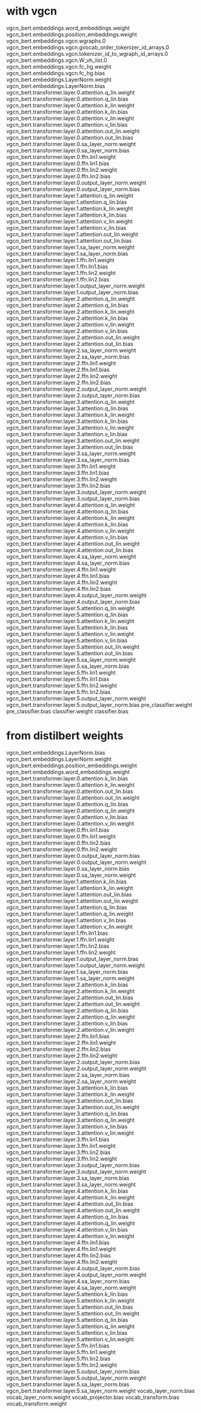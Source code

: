 # with vgcn
vgcn_bert.embeddings.word_embeddings.weight
vgcn_bert.embeddings.position_embeddings.weight
vgcn_bert.embeddings.vgcn.wgraphs.0
vgcn_bert.embeddings.vgcn.gvocab_order_tokenizer_id_arrays.0
vgcn_bert.embeddings.vgcn.tokenizer_id_to_wgraph_id_arrays.0
vgcn_bert.embeddings.vgcn.W_vh_list.0
vgcn_bert.embeddings.vgcn.fc_hg.weight
vgcn_bert.embeddings.vgcn.fc_hg.bias
vgcn_bert.embeddings.LayerNorm.weight
vgcn_bert.embeddings.LayerNorm.bias
vgcn_bert.transformer.layer.0.attention.q_lin.weight
vgcn_bert.transformer.layer.0.attention.q_lin.bias
vgcn_bert.transformer.layer.0.attention.k_lin.weight
vgcn_bert.transformer.layer.0.attention.k_lin.bias
vgcn_bert.transformer.layer.0.attention.v_lin.weight
vgcn_bert.transformer.layer.0.attention.v_lin.bias
vgcn_bert.transformer.layer.0.attention.out_lin.weight
vgcn_bert.transformer.layer.0.attention.out_lin.bias
vgcn_bert.transformer.layer.0.sa_layer_norm.weight
vgcn_bert.transformer.layer.0.sa_layer_norm.bias
vgcn_bert.transformer.layer.0.ffn.lin1.weight
vgcn_bert.transformer.layer.0.ffn.lin1.bias
vgcn_bert.transformer.layer.0.ffn.lin2.weight
vgcn_bert.transformer.layer.0.ffn.lin2.bias
vgcn_bert.transformer.layer.0.output_layer_norm.weight
vgcn_bert.transformer.layer.0.output_layer_norm.bias
vgcn_bert.transformer.layer.1.attention.q_lin.weight
vgcn_bert.transformer.layer.1.attention.q_lin.bias
vgcn_bert.transformer.layer.1.attention.k_lin.weight
vgcn_bert.transformer.layer.1.attention.k_lin.bias
vgcn_bert.transformer.layer.1.attention.v_lin.weight
vgcn_bert.transformer.layer.1.attention.v_lin.bias
vgcn_bert.transformer.layer.1.attention.out_lin.weight
vgcn_bert.transformer.layer.1.attention.out_lin.bias
vgcn_bert.transformer.layer.1.sa_layer_norm.weight
vgcn_bert.transformer.layer.1.sa_layer_norm.bias
vgcn_bert.transformer.layer.1.ffn.lin1.weight
vgcn_bert.transformer.layer.1.ffn.lin1.bias
vgcn_bert.transformer.layer.1.ffn.lin2.weight
vgcn_bert.transformer.layer.1.ffn.lin2.bias
vgcn_bert.transformer.layer.1.output_layer_norm.weight
vgcn_bert.transformer.layer.1.output_layer_norm.bias
vgcn_bert.transformer.layer.2.attention.q_lin.weight
vgcn_bert.transformer.layer.2.attention.q_lin.bias
vgcn_bert.transformer.layer.2.attention.k_lin.weight
vgcn_bert.transformer.layer.2.attention.k_lin.bias
vgcn_bert.transformer.layer.2.attention.v_lin.weight
vgcn_bert.transformer.layer.2.attention.v_lin.bias
vgcn_bert.transformer.layer.2.attention.out_lin.weight
vgcn_bert.transformer.layer.2.attention.out_lin.bias
vgcn_bert.transformer.layer.2.sa_layer_norm.weight
vgcn_bert.transformer.layer.2.sa_layer_norm.bias
vgcn_bert.transformer.layer.2.ffn.lin1.weight
vgcn_bert.transformer.layer.2.ffn.lin1.bias
vgcn_bert.transformer.layer.2.ffn.lin2.weight
vgcn_bert.transformer.layer.2.ffn.lin2.bias
vgcn_bert.transformer.layer.2.output_layer_norm.weight
vgcn_bert.transformer.layer.2.output_layer_norm.bias
vgcn_bert.transformer.layer.3.attention.q_lin.weight
vgcn_bert.transformer.layer.3.attention.q_lin.bias
vgcn_bert.transformer.layer.3.attention.k_lin.weight
vgcn_bert.transformer.layer.3.attention.k_lin.bias
vgcn_bert.transformer.layer.3.attention.v_lin.weight
vgcn_bert.transformer.layer.3.attention.v_lin.bias
vgcn_bert.transformer.layer.3.attention.out_lin.weight
vgcn_bert.transformer.layer.3.attention.out_lin.bias
vgcn_bert.transformer.layer.3.sa_layer_norm.weight
vgcn_bert.transformer.layer.3.sa_layer_norm.bias
vgcn_bert.transformer.layer.3.ffn.lin1.weight
vgcn_bert.transformer.layer.3.ffn.lin1.bias
vgcn_bert.transformer.layer.3.ffn.lin2.weight
vgcn_bert.transformer.layer.3.ffn.lin2.bias
vgcn_bert.transformer.layer.3.output_layer_norm.weight
vgcn_bert.transformer.layer.3.output_layer_norm.bias
vgcn_bert.transformer.layer.4.attention.q_lin.weight
vgcn_bert.transformer.layer.4.attention.q_lin.bias
vgcn_bert.transformer.layer.4.attention.k_lin.weight
vgcn_bert.transformer.layer.4.attention.k_lin.bias
vgcn_bert.transformer.layer.4.attention.v_lin.weight
vgcn_bert.transformer.layer.4.attention.v_lin.bias
vgcn_bert.transformer.layer.4.attention.out_lin.weight
vgcn_bert.transformer.layer.4.attention.out_lin.bias
vgcn_bert.transformer.layer.4.sa_layer_norm.weight
vgcn_bert.transformer.layer.4.sa_layer_norm.bias
vgcn_bert.transformer.layer.4.ffn.lin1.weight
vgcn_bert.transformer.layer.4.ffn.lin1.bias
vgcn_bert.transformer.layer.4.ffn.lin2.weight
vgcn_bert.transformer.layer.4.ffn.lin2.bias
vgcn_bert.transformer.layer.4.output_layer_norm.weight
vgcn_bert.transformer.layer.4.output_layer_norm.bias
vgcn_bert.transformer.layer.5.attention.q_lin.weight
vgcn_bert.transformer.layer.5.attention.q_lin.bias
vgcn_bert.transformer.layer.5.attention.k_lin.weight
vgcn_bert.transformer.layer.5.attention.k_lin.bias
vgcn_bert.transformer.layer.5.attention.v_lin.weight
vgcn_bert.transformer.layer.5.attention.v_lin.bias
vgcn_bert.transformer.layer.5.attention.out_lin.weight
vgcn_bert.transformer.layer.5.attention.out_lin.bias
vgcn_bert.transformer.layer.5.sa_layer_norm.weight
vgcn_bert.transformer.layer.5.sa_layer_norm.bias
vgcn_bert.transformer.layer.5.ffn.lin1.weight
vgcn_bert.transformer.layer.5.ffn.lin1.bias
vgcn_bert.transformer.layer.5.ffn.lin2.weight
vgcn_bert.transformer.layer.5.ffn.lin2.bias
vgcn_bert.transformer.layer.5.output_layer_norm.weight
vgcn_bert.transformer.layer.5.output_layer_norm.bias
pre_classifier.weight
pre_classifier.bias
classifier.weight
classifier.bias

# from distilbert weights
vgcn_bert.embeddings.LayerNorm.bias
vgcn_bert.embeddings.LayerNorm.weight
vgcn_bert.embeddings.position_embeddings.weight
vgcn_bert.embeddings.word_embeddings.weight
vgcn_bert.transformer.layer.0.attention.k_lin.bias
vgcn_bert.transformer.layer.0.attention.k_lin.weight
vgcn_bert.transformer.layer.0.attention.out_lin.bias
vgcn_bert.transformer.layer.0.attention.out_lin.weight
vgcn_bert.transformer.layer.0.attention.q_lin.bias
vgcn_bert.transformer.layer.0.attention.q_lin.weight
vgcn_bert.transformer.layer.0.attention.v_lin.bias
vgcn_bert.transformer.layer.0.attention.v_lin.weight
vgcn_bert.transformer.layer.0.ffn.lin1.bias
vgcn_bert.transformer.layer.0.ffn.lin1.weight
vgcn_bert.transformer.layer.0.ffn.lin2.bias
vgcn_bert.transformer.layer.0.ffn.lin2.weight
vgcn_bert.transformer.layer.0.output_layer_norm.bias
vgcn_bert.transformer.layer.0.output_layer_norm.weight
vgcn_bert.transformer.layer.0.sa_layer_norm.bias
vgcn_bert.transformer.layer.0.sa_layer_norm.weight
vgcn_bert.transformer.layer.1.attention.k_lin.bias
vgcn_bert.transformer.layer.1.attention.k_lin.weight
vgcn_bert.transformer.layer.1.attention.out_lin.bias
vgcn_bert.transformer.layer.1.attention.out_lin.weight
vgcn_bert.transformer.layer.1.attention.q_lin.bias
vgcn_bert.transformer.layer.1.attention.q_lin.weight
vgcn_bert.transformer.layer.1.attention.v_lin.bias
vgcn_bert.transformer.layer.1.attention.v_lin.weight
vgcn_bert.transformer.layer.1.ffn.lin1.bias
vgcn_bert.transformer.layer.1.ffn.lin1.weight
vgcn_bert.transformer.layer.1.ffn.lin2.bias
vgcn_bert.transformer.layer.1.ffn.lin2.weight
vgcn_bert.transformer.layer.1.output_layer_norm.bias
vgcn_bert.transformer.layer.1.output_layer_norm.weight
vgcn_bert.transformer.layer.1.sa_layer_norm.bias
vgcn_bert.transformer.layer.1.sa_layer_norm.weight
vgcn_bert.transformer.layer.2.attention.k_lin.bias
vgcn_bert.transformer.layer.2.attention.k_lin.weight
vgcn_bert.transformer.layer.2.attention.out_lin.bias
vgcn_bert.transformer.layer.2.attention.out_lin.weight
vgcn_bert.transformer.layer.2.attention.q_lin.bias
vgcn_bert.transformer.layer.2.attention.q_lin.weight
vgcn_bert.transformer.layer.2.attention.v_lin.bias
vgcn_bert.transformer.layer.2.attention.v_lin.weight
vgcn_bert.transformer.layer.2.ffn.lin1.bias
vgcn_bert.transformer.layer.2.ffn.lin1.weight
vgcn_bert.transformer.layer.2.ffn.lin2.bias
vgcn_bert.transformer.layer.2.ffn.lin2.weight
vgcn_bert.transformer.layer.2.output_layer_norm.bias
vgcn_bert.transformer.layer.2.output_layer_norm.weight
vgcn_bert.transformer.layer.2.sa_layer_norm.bias
vgcn_bert.transformer.layer.2.sa_layer_norm.weight
vgcn_bert.transformer.layer.3.attention.k_lin.bias
vgcn_bert.transformer.layer.3.attention.k_lin.weight
vgcn_bert.transformer.layer.3.attention.out_lin.bias
vgcn_bert.transformer.layer.3.attention.out_lin.weight
vgcn_bert.transformer.layer.3.attention.q_lin.bias
vgcn_bert.transformer.layer.3.attention.q_lin.weight
vgcn_bert.transformer.layer.3.attention.v_lin.bias
vgcn_bert.transformer.layer.3.attention.v_lin.weight
vgcn_bert.transformer.layer.3.ffn.lin1.bias
vgcn_bert.transformer.layer.3.ffn.lin1.weight
vgcn_bert.transformer.layer.3.ffn.lin2.bias
vgcn_bert.transformer.layer.3.ffn.lin2.weight
vgcn_bert.transformer.layer.3.output_layer_norm.bias
vgcn_bert.transformer.layer.3.output_layer_norm.weight
vgcn_bert.transformer.layer.3.sa_layer_norm.bias
vgcn_bert.transformer.layer.3.sa_layer_norm.weight
vgcn_bert.transformer.layer.4.attention.k_lin.bias
vgcn_bert.transformer.layer.4.attention.k_lin.weight
vgcn_bert.transformer.layer.4.attention.out_lin.bias
vgcn_bert.transformer.layer.4.attention.out_lin.weight
vgcn_bert.transformer.layer.4.attention.q_lin.bias
vgcn_bert.transformer.layer.4.attention.q_lin.weight
vgcn_bert.transformer.layer.4.attention.v_lin.bias
vgcn_bert.transformer.layer.4.attention.v_lin.weight
vgcn_bert.transformer.layer.4.ffn.lin1.bias
vgcn_bert.transformer.layer.4.ffn.lin1.weight
vgcn_bert.transformer.layer.4.ffn.lin2.bias
vgcn_bert.transformer.layer.4.ffn.lin2.weight
vgcn_bert.transformer.layer.4.output_layer_norm.bias
vgcn_bert.transformer.layer.4.output_layer_norm.weight
vgcn_bert.transformer.layer.4.sa_layer_norm.bias
vgcn_bert.transformer.layer.4.sa_layer_norm.weight
vgcn_bert.transformer.layer.5.attention.k_lin.bias
vgcn_bert.transformer.layer.5.attention.k_lin.weight
vgcn_bert.transformer.layer.5.attention.out_lin.bias
vgcn_bert.transformer.layer.5.attention.out_lin.weight
vgcn_bert.transformer.layer.5.attention.q_lin.bias
vgcn_bert.transformer.layer.5.attention.q_lin.weight
vgcn_bert.transformer.layer.5.attention.v_lin.bias
vgcn_bert.transformer.layer.5.attention.v_lin.weight
vgcn_bert.transformer.layer.5.ffn.lin1.bias
vgcn_bert.transformer.layer.5.ffn.lin1.weight
vgcn_bert.transformer.layer.5.ffn.lin2.bias
vgcn_bert.transformer.layer.5.ffn.lin2.weight
vgcn_bert.transformer.layer.5.output_layer_norm.bias
vgcn_bert.transformer.layer.5.output_layer_norm.weight
vgcn_bert.transformer.layer.5.sa_layer_norm.bias
vgcn_bert.transformer.layer.5.sa_layer_norm.weight
vocab_layer_norm.bias
vocab_layer_norm.weight
vocab_projector.bias
vocab_transform.bias
vocab_transform.weight